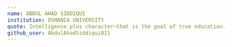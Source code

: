 ```yaml
---
name: ABDUL AHAD SIDDIQUI
institution: OSMANIA UNIVERSITY
quote: Intelligence plus character—that is the goal of true education.
github_user: AbdulAhadSiddiqui011
---
```


